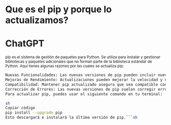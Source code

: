 # Que es el pip y porque lo actualizamos?
# ChatGPT
<sub>pip es el sistema de gestión de paquetes para Python. Se utiliza para instalar y gestionar bibliotecas y paquetes adicionales que no forman parte de la biblioteca estándar de Python. Aquí tienes algunas razones por las cuales se actualiza pip:<sub>

```sh Seguridad: Las actualizaciones de pip a menudo incluyen parches de seguridad que corrigen vulnerabilidades descubiertas en versiones anteriores.
Nuevas Funcionalidades: Las nuevas versiones de pip pueden incluir nuevas características que facilitan la gestión de paquetes.
Mejoras de Rendimiento: Actualizaciones pueden mejorar la velocidad y eficiencia de pip.
Compatibilidad: Mantener pip actualizado asegura que sea compatible con la última versión de Python y otros paquetes.
Corrección de Errores: Las nuevas versiones de pip suelen corregir errores presentes en versiones anteriores.
Para actualizar pip, puedes usar el siguiente comando en tu terminal:

sh
Copiar código
pip install --upgrade pip
Esto descargará e instalará la última versión de pip.```sh






